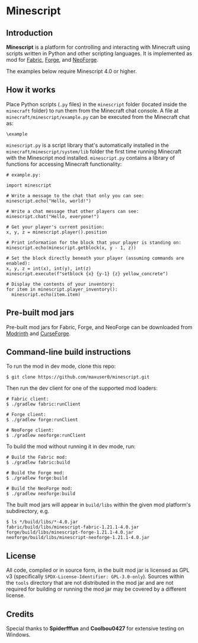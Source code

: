 # Minescript

## Introduction

**Minescript** is a platform for controlling and interacting with Minecraft using scripts written in
Python and other scripting languages. It is implemented as mod for [Fabric](https://fabricmc.net/),
[Forge](https://files.minecraftforge.net/net/minecraftforge/forge/), and
[NeoForge](https://neoforged.net/).

The examples below require Minescript 4.0 or higher.

## How it works

Place Python scripts (`.py` files) in the `minescript` folder (located inside the `minecraft`
folder) to run them from the Minecraft chat console. A file at `minecraft/minescript/example.py`
can be executed from the Minecraft chat as:

```
\example
```

`minescript.py` is a script library that's automatically installed in the
`minecraft/minescript/system/lib` folder the first time running Minecraft with the Minescript mod
installed. `minescript.py` contains a library of functions for accessing Minecraft functionality:

```
# example.py:

import minescript

# Write a message to the chat that only you can see:
minescript.echo("Hello, world!")

# Write a chat message that other players can see:
minescript.chat("Hello, everyone!")

# Get your player's current position:
x, y, z = minescript.player().position

# Print information for the block that your player is standing on:
minescript.echo(minescript.getblock(x, y - 1, z))

# Set the block directly beneath your player (assuming commands are enabled):
x, y, z = int(x), int(y), int(z)
minescript.execute(f"setblock {x} {y-1} {z} yellow_concrete")

# Display the contents of your inventory:
for item in minescript.player_inventory():
  minescript.echo(item.item)
```

## Pre-built mod jars

Pre-built mod jars for Fabric, Forge, and NeoForge can be downloaded from
[Modrinth](https://modrinth.com/mod/minescript/versions) and
[CurseForge](https://www.curseforge.com/minecraft/mc-mods/minescript/files).

## Command-line build instructions

To run the mod in dev mode, clone this repo:

```
$ git clone https://github.com/maxuser0/minescript.git
```

Then run the dev client for one of the supported mod loaders:

```
# Fabric client:
$ ./gradlew fabric:runClient

# Forge client:
$ ./gradlew forge:runClient

# NeoForge client:
$ ./gradlew neoforge:runClient
```

To build the mod without running it in dev mode, run:

```
# Build the Fabric mod:
$ ./gradlew fabric:build

# Build the Forge mod:
$ ./gradlew forge:build

# Build the NeoForge mod:
$ ./gradlew neoforge:build
```

The built mod jars will appear in `build/libs` within the given mod platform's subdirectory, e.g.

```
$ ls */build/libs/*-4.0.jar
fabric/build/libs/minescript-fabric-1.21.1-4.0.jar
forge/build/libs/minescript-forge-1.21.1-4.0.jar
neoforge/build/libs/minescript-neoforge-1.21.1-4.0.jar
```

## License

All code, compiled or in source form, in the built mod jar is licensed as GPL
v3 (specifically `SPDX-License-Identifier: GPL-3.0-only`). Sources within the
`tools` directory that are not distributed in the mod jar and are not required
for building or running the mod jar may be covered by a different license.

## Credits

Special thanks to **Spiderfffun** and **Coolbou0427** for extensive testing on Windows.
